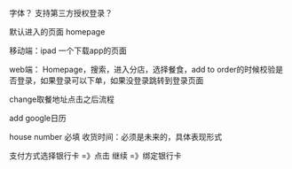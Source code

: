 字体？
支持第三方授权登录？

默认进入的页面 homepage


移动端：ipad 一个下载app的页面

web端：
Homepage，搜索，进入分店，选择餐食，add to order的时候校验是否登录，如果登录可以下单，如果没登录跳转到登录页面


change取餐地址点击之后流程

add google日历

house number 必填
收货时间：必须是未来的，具体表现形式

支付方式选择银行卡 =》点击 继续 =》绑定银行卡